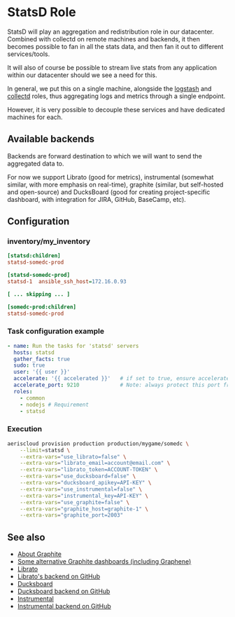 StatsD Role
============

StatsD will play an aggregation and redistribution role
in our datacenter. Combined with collectd on remote machines
and backends, it then becomes possible to fan in all the stats
data, and then fan it out to different services/tools.

It will also of course be possible to stream live stats from
any application within our datacenter should we see a need for
this.

In general, we put this on a single machine, alongside the
[logstash](../logstash) and [collectd](../collectd) roles,
thus aggregating logs and metrics through a single endpoint.

However, it is very possible to decouple these services and have
dedicated machines for each.

Available backends
--------------------

Backends are forward destination to which
we will want to send the aggregated data to.

For now we support Librato (good for metrics),
instrumental (somewhat similar, with more emphasis on
real-time), graphite (similar, but self-hosted and open-source)
and DucksBoard (good for creating project-specific dashboard,
with integration for JIRA, GitHub, BaseCamp, etc).

Configuration
--------------

### inventory/my_inventory

```ini
[statsd:children]
statsd-somedc-prod

[statsd-somedc-prod]
statsd-1  ansible_ssh_host=172.16.0.93

[ ... skipping ... ]

[somedc-prod:children]
statsd-somedc-prod
```

### Task configuration example

```yaml
- name: Run the tasks for 'statsd' servers
  hosts: statsd
  gather_facts: true
  sudo: true
  user: '{{ user }}'
  accelerate: '{{ accelerated }}'   # if set to true, ensure accelerate_port is firewalled
  accelerate_port: 9210             # Note: always protect this port from outsiders
  roles:
    - common
    - nodejs # Requirement
    - statsd
```

### Execution

```bash
aeriscloud provision production production/mygame/somedc \
    --limit=statsd \
    --extra-vars="use_librato=false" \
    --extra-vars="librato_email=account@email.com" \
    --extra-vars="librato_token=ACCOUNT-TOKEN" \
    --extra-vars="use_ducksboard=false" \
    --extra-vars="ducksboard_apikey=API-KEY" \
    --extra-vars="use_instrumental=false" \
    --extra-vars="instrumental_key=API-KEY" \
    --extra-vars="use_graphite=false" \
    --extra-vars="graphite_host=graphite-1" \
    --extra-vars="graphite_port=2003"
```

See also
---------

* [About Graphite](http://graphite.wikidot.com/start)
* [Some alternative Graphite dashboards (including Graphene)](http://dashboarddude.com/blog/2013/01/23/dashboards-for-graphite/)
* [Librato](https://metrics.librato.com)
* [Librato's backend on GitHub](https://github.com/librato/statsd-librato-backend)
* [Ducksboard](https://ducksboard.com/)
* [Ducksboard backend on GitHub](https://github.com/mcuadros/statsd-ducksboard-backend)
* [Instrumental](https://instrumentalapp.com/)
* [Instrumental backend on GitHub](https://github.com/collectiveidea/statsd-instrumental-backend)
